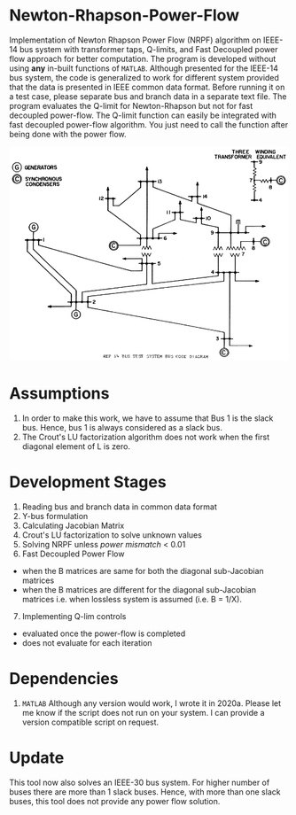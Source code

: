 # Newton-Rhapson-Power-Flow
Implementation of Newton Rhapson Power Flow (NRPF) algorithm on IEEE-14 bus system with transformer taps, Q-limits, and Fast Decoupled power flow approach for better computation. The program is developed without using **any** in-built functions of ```MATLAB```. Although presented for the IEEE-14 bus system, the code is generalized to work for different system provided that the data is presented in IEEE common data format. Before running it on a test case, please separate bus and branch data in a separate text file. The program evaluates the Q-limit for Newton-Rhapson but not for fast decoupled power-flow. The Q-limit function can easily be integrated with fast decoupled power-flow algorithm. You just need to call the function after being done with the power flow.  

![IEEE-14 bus system](./IEEE14bus_data/IEEE14bus.PNG)

# Assumptions
1. In order to make this work, we have to assume that Bus 1 is the slack bus. Hence, bus 1 is always considered as a slack bus.
2. The Crout's LU factorization algorithm does not work when the first diagonal element of L is zero.

# Development Stages
1. Reading bus and branch data in common data format 
2. Y-bus formulation
3. Calculating Jacobian Matrix
4. Crout's LU factorization to solve unknown values 
5. Solving NRPF unless *power mismatch* < 0.01
6. Fast Decoupled Power Flow
  * when the B matrices are same for both the diagonal sub-Jacobian matrices
  * when the B matrices are different for the diagonal sub-Jacobian matrices i.e. when lossless system is assumed (i.e. B = 1/X).
7. Implementing Q-lim controls
  * evaluated once the power-flow is completed
  * does not evaluate for each iteration

# Dependencies
1. ```MATLAB```
Although any version would work, I wrote it in 2020a. Please let me know if the script does not run on your system. I can provide a version compatible script on request.

# Update
This tool now also solves an IEEE-30 bus system. For higher number of buses there are more than 1 slack buses. Hence, with more than one slack buses, this tool does not provide any power flow solution.
